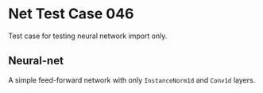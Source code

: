 # Net Test Case 046

Test case for testing neural network import only.

## Neural-net

A simple feed-forward network with only `InstanceNorm1d` and `Conv1d` layers.
